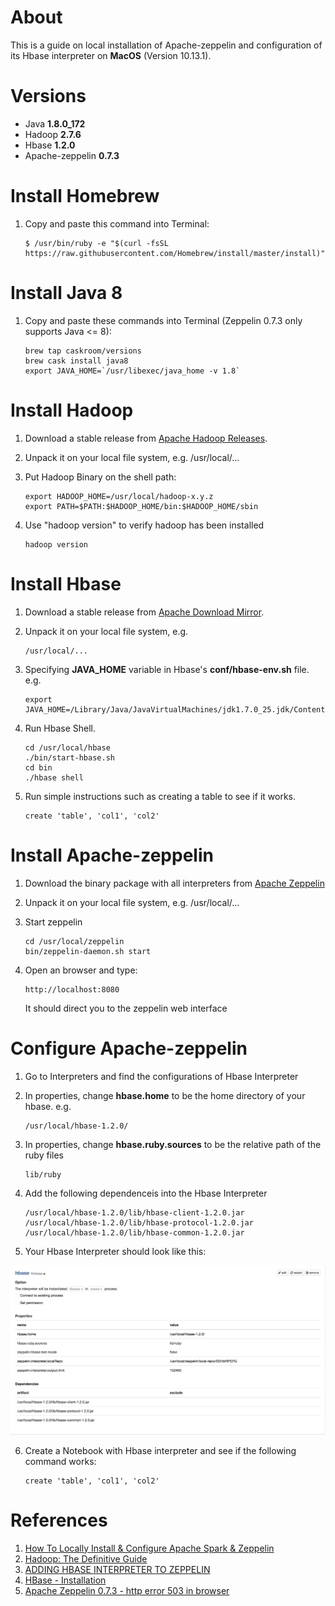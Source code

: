 # About

This is a guide on local installation of Apache-zeppelin and configuration of its Hbase interpreter on **MacOS** (Version 10.13.1). 

# Versions 

* Java **1.8.0_172**
* Hadoop **2.7.6**
* Hbase **1.2.0**
* Apache-zeppelin **0.7.3**

# Install Homebrew 

1. Copy and paste this command into Terminal: 

	```
	$ /usr/bin/ruby -e "$(curl -fsSL https://raw.githubusercontent.com/Homebrew/install/master/install)"
	```


# Install Java 8 

1. Copy and paste these commands into Terminal (Zeppelin 0.7.3 only supports Java <= 8): 

	```
	brew tap caskroom/versions
	brew cask install java8
	export JAVA_HOME=`/usr/libexec/java_home -v 1.8`
	```

# Install Hadoop
1. Download a stable release from [Apache Hadoop Releases](http://hadoop.apache.org/releases.html).

2. Unpack it on your local file system, e.g. /usr/local/...

3. Put Hadoop Binary on the shell path: 

	```
	export HADOOP_HOME=/usr/local/hadoop-x.y.z
	export PATH=$PATH:$HADOOP_HOME/bin:$HADOOP_HOME/sbin
	```

4. Use "hadoop version" to verify hadoop has been installed 

	``` 
	hadoop version
	```

# Install Hbase 

1. Download a stable release from [Apache Download Mirror](http://www.apache.org/dyn/closer.cgi/hbase/).

2. Unpack it on your local file system, e.g. 

	```
	/usr/local/...
	```

3. Specifying **JAVA_HOME** variable in Hbase's **conf/hbase-env.sh** file. e.g.
	
	```
	export JAVA_HOME=/Library/Java/JavaVirtualMachines/jdk1.7.0_25.jdk/Contents/Home
	```
4. Run Hbase Shell. 

	``` 
	cd /usr/local/hbase
	./bin/start-hbase.sh
	cd bin
	./hbase shell 
	```
5. Run simple instructions such as creating a table to see if it works. 

	```
	create 'table', 'col1', 'col2'
	```
	
# Install Apache-zeppelin 

1. Download the binary package with all interpreters from [Apache Zeppelin](https://zeppelin.apache.org/download.html)

2. Unpack it on your local file system, e.g. /usr/local/...

3. Start zeppelin

	```
	cd /usr/local/zeppelin
	bin/zeppelin-daemon.sh start
	```

4. Open an browser and type: 

	```
	http://localhost:8080
	```
	It should direct you to the zeppelin web interface 
	
# Configure Apache-zeppelin 

1. Go to Interpreters and find the configurations of Hbase Interpreter 

2. In properties, change **hbase.home** to be the home directory of your hbase. e.g. 
	
	```
	/usr/local/hbase-1.2.0/
	```

3. In properties, change **hbase.ruby.sources** to be the relative path of the ruby files 

	```
	lib/ruby
	```
	
4. Add the following dependenceis into the Hbase Interpreter
	
	```
	/usr/local/hbase-1.2.0/lib/hbase-client-1.2.0.jar
	/usr/local/hbase-1.2.0/lib/hbase-protocol-1.2.0.jar
	/usr/local/hbase-1.2.0/lib/hbase-common-1.2.0.jar
	```
	
5. Your Hbase Interpreter should look like this: 

![](hbase-interpreter.png)


6. Create a Notebook with Hbase interpreter and see if the following command works: 

	```
	create 'table', 'col1', 'col2'
	```
	
# References
1. [How To Locally Install & Configure Apache Spark & Zeppelin](https://dziganto.github.io/anaconda/shiro/spark/zeppelin/zeppelinhub/How-To-Locally-Install-Apache-Spark-And-Zeppelin/)
2. [Hadoop: The Definitive Guide](http://javaarm.com/file/apache/Hadoop/books/Hadoop-The.Definitive.Guide_4.edition_a_Tom.White_April-2015.pdf)
3. [ADDING HBASE INTERPRETER TO ZEPPELIN](https://stochasticcoder.com/2018/02/12/adding-hbase-interpreter-to-zeppelin-hortonworks/)
4. [HBase - Installation](https://www.tutorialspoint.com/hbase/hbase_installation.htm)
5. [Apache Zeppelin 0.7.3 - http error 503 in browser](https://stackoverflow.com/questions/48860958/apache-zeppelin-0-7-3-http-error-503-in-browser)
